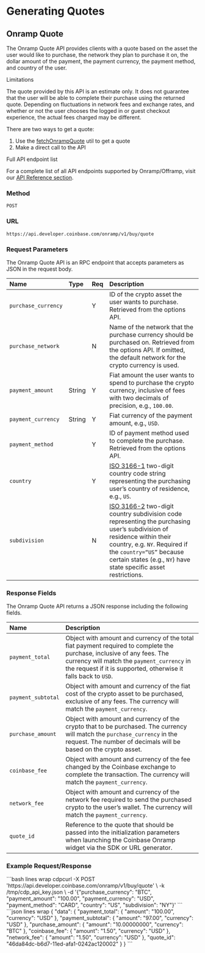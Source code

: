 # Generating Quotes

## Onramp Quote

The Onramp Quote API provides clients with a quote based on the asset the user would like to purchase, the network they plan to purchase it on, the dollar amount of the payment, the payment currency, the payment method, and country of the user.

<Info>
  Limitations

  The quote provided by this API is an estimate only. It does not guarantee that the user will be able to complete their purchase using the returned quote. Depending on fluctuations in network fees and exchange rates, and whether or not the user chooses the logged in or guest checkout experience, the actual fees charged may be different.
</Info>

There are two ways to get a quote:

1. Use the [fetchOnrampQuote](https://docs.base.org/builderkits/onchainkit/fund/fetch-onramp-quote) util to get a quote
2. Make a direct call to the API

<Tip>
  Full API endpoint list

  For a complete list of all API endpoints supported by Onramp/Offramp, visit our [API Reference section](/api-reference/rest-api/onramp-offramp/create-buy-quote).
</Tip>

### Method

```
POST
```

### URL

```
https://api.developer.coinbase.com/onramp/v1/buy/quote
```

### Request Parameters

The Onramp Quote API is an RPC endpoint that accepts parameters as JSON in the request body.

| Name                | Type   | Req | Description                                                                                                                                                                                                                                                                                       |
| :------------------ | :----- | :-- | :------------------------------------------------------------------------------------------------------------------------------------------------------------------------------------------------------------------------------------------------------------------------------------------------ |
| `purchase_currency` |        | Y   | ID of the crypto asset the user wants to purchase. Retrieved from the options API.                                                                                                                                                                                                                |
| `purchase_network`  |        | N   | Name of the network that the purchase currency should be purchased on. Retrieved from the options API. If omitted, the default network for the crypto currency is used.                                                                                                                           |
| `payment_amount`    | String | Y   | Fiat amount the user wants to spend to purchase the crypto currency, inclusive of fees with two decimals of precision, e.g., `100.00`.                                                                                                                                                            |
| `payment_currency`  | String | Y   | Fiat currency of the payment amount, e.g., `USD`.                                                                                                                                                                                                                                                 |
| `payment_method`    |        | Y   | ID of payment method used to complete the purchase. Retrieved from the options API.                                                                                                                                                                                                               |
| `country`           |        | Y   | [ISO 3166-1](https://en.wikipedia.org/wiki/ISO_3166-1) two-digit country code string representing the purchasing user’s country of residence, e.g., `US`.                                                                                                                                         |
| `subdivision`       |        | N   | [ISO 3166-2](https://en.wikipedia.org/wiki/ISO_3166-2) two-digit country subdivision code representing the purchasing user’s subdivision of residence within their country, e.g. `NY`. Required if the `country=“US”` because certain states (e.g., `NY`) have state specific asset restrictions. |

### Response Fields

The Onramp Quote API returns a JSON response including the following fields.

| Name               | Description                                                                                                                                                                                                                             |
| :----------------- | :-------------------------------------------------------------------------------------------------------------------------------------------------------------------------------------------------------------------------------------- |
| `payment_total`    | Object with amount and currency of the total fiat payment required to complete the purchase, inclusive of any fees. The currency will match the `payment_currency` in the request if it is supported, otherwise it falls back to `USD`. |
| `payment_subtotal` | Object with amount and currency of the fiat cost of the crypto asset to be purchased, exclusive of any fees. The currency will match the `payment_currency`.                                                                            |
| `purchase_amount`  | Object with amount and currency of the crypto that to be purchased. The currency will match the `purchase_currency` in the request. The number of decimals will be based on the crypto asset.                                           |
| `coinbase_fee`     | Object with amount and currency of the fee changed by the Coinbase exchange to complete the transaction. The currency will match the `payment_currency`.                                                                                |
| `network_fee`      | Object with amount and currency of the network fee required to send the purchased crypto to the user’s wallet. The currency will match the `payment_currency`.                                                                          |
| `quote_id`         | Reference to the quote that should be passed into the initialization parameters when launching the Coinbase Onramp widget via the SDK or URL generator.                                                                                 |

### Example Request/Response

<Tabs>
  <Tab value="bash" title="Request (cURL)">
    ```bash lines wrap
    cdpcurl -X POST 'https://api.developer.coinbase.com/onramp/v1/buy/quote' \
      -k /tmp/cdp_api_key.json \
      -d '{"purchase_currency": "BTC", "payment_amount": "100.00", "payment_currency": "USD", "payment_method": "CARD", "country": "US", "subdivision": "NY"}'
    ```
  </Tab>

  <Tab value="jsonResponse" title="Response 200 (JSON)">
    ```json lines wrap
    {
      "data": {
        "payment_total": {
          "amount": "100.00",
          "currency": "USD"
        },
        "payment_subtotal": {
          "amount": "97.00",
          "currency": "USD"
        },
        "purchase_amount": {
          "amount": "10.00000000",
          "currency": "BTC"
        },
        "coinbase_fee": {
          "amount": "1.50",
          "currency": "USD"
        },
        "network_fee": {
          "amount": "1.50",
          "currency": "USD"
        },
        "quote_id": "46da84dc-b6d7-11ed-afa1-0242ac120002"
      }
    }
    ```
  </Tab>
</Tabs>
